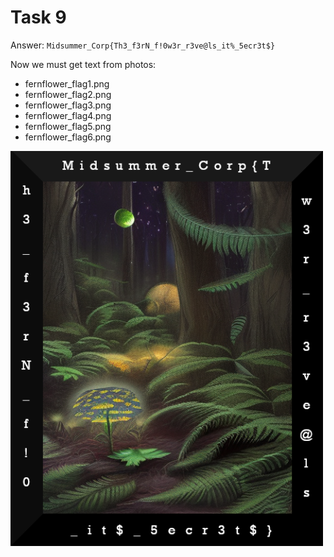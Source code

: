# Task 9
Answer: `Midsummer_Corp{Th3_f3rN_f!0w3r_r3ve@ls_it%_5ecr3t$}`

Now we must get text from photos:
- fernflower_flag1.png
- fernflower_flag2.png
- fernflower_flag3.png
- fernflower_flag4.png
- fernflower_flag5.png
- fernflower_flag6.png

<img src="./fernflower_flag.png" width="500"/>
